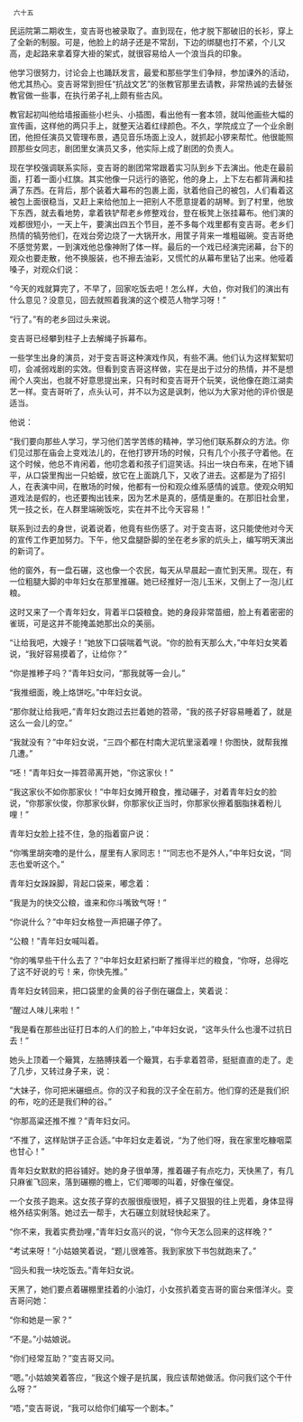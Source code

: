      六十五 

   民运院第二期收生，变吉哥也被录取了。直到现在，他才脱下那破旧的长衫，穿上了全新的制服。可是，他脸上的胡子还是不常刮，下边的绑腿也打不紧，个儿又高，走起路来拿着穿大褂的架式，就很容易给人一个浪当兵的印象。 

   他学习很努力，讨论会上也踊跃发言，最爱和那些学生们争辩，参加课外的活动，他尤其热心。变吉哥常到担任“抗战文艺”的张教官那里去请教，非常热诚的去替张教官做一些事，在执行弟子礼上颇有些古风。 

   教官起初叫他给墙报画些小栏头、小插图，看出他有一套本领，就叫他画些大幅的宣传画，这样他的两只手上，就整天沾着红绿颜色。不久，学院成立了一个业余剧团，他担任演员又管理布景，遇见音乐场面上没人，就抓起小锣来帮忙。他很能照顾那些女同志，剧团里女演员又多，他实际上成了剧团的负责人。 

   现在学校强调联系实际，变吉哥的剧团常常跟着实习队到乡下去演出。他走在最前面，打着一面小红旗。其实他像一只远行的骆驼，他的身上，上下左右都背满和挂满了东西。在背后，那个装着大幕布的包裹上面，驮着他自己的被包，人们看着这被包上面很稳当，又赶上来给他加上一把别人不愿意提着的胡琴。到了村里，他放下东西，就去看地势，拿着铁铲帮老乡修整戏台，登在板凳上张挂幕布。他们演的戏都很短小，一天上午，要演出四五个节目，差不多每个戏里都有变吉哥。老乡们热情的犒劳他们，在戏台旁边烧了一大锅开水，用筐子背来一堆粗磁碗。变吉哥绝不感觉劳累，一到演戏他总像神附了体一样。最后的一个戏已经演完闭幕，台下的观众也要走散，他不换服装，也不擦去油彩，又慌忙的从幕布里钻了出来。他哑着嗓子，对观众们说： 

   “今天的戏就算完了，不早了，回家吃饭去吧！怎么样，大伯，你对我们的演出有什么意见？没意见，回去就照着我演的这个模范人物学习呀！” 

   “行了。”有的老乡回过头来说。 

   变吉哥已经攀到柱子上去解绳子拆幕布。 

   一些学生出身的演员，对于变吉哥这种演戏作风，有些不满。他们认为这样絮絮叨叨，会减弱戏剧的实效。但看到变吉哥这样做，实在是出于过分的热情，并不是想闹个人突出，也就不好意思提出来，只有时和变吉哥开个玩笑，说他像在跑江湖卖艺一样。变吉哥听了，点头认可，并不以为这是讽刺，他以为大家对他的评价很是适当。 

   他说： 

   “我们要向那些人学习，学习他们苦学苦练的精神，学习他们联系群众的方法。你们见过那在庙会上变戏法儿的，在他打锣开场的时候，只有几个小孩子守着他。在这个时候，他总不肯闲着，他叨念着和孩子们逗笑话。抖出一块白布来，在地下铺平，从口袋里掏出一只蛤蟆，放它在上面跳几下，又收了进去。这都是为了招引人，在表演中间，在散场的时候，他都有一份和观众维系感情的诚意。使观众明知道戏法是假的，也还要掏出钱来，因为艺术是真的，感情是重的。在那旧社会里，凭一技之长，在人群里端碗饭吃，实在并不比今天容易！” 

   联系到过去的身世，说着说着，他竟有些伤感了。对于变吉哥，这只能使他对今天的宣传工作更加努力。下午，他又盘腿卧脚的坐在老乡家的炕头上，编写明天演出的新词了。 

   他的窗外，有一盘石碾，这也像一个农民，每天从早晨起一直忙到天黑。现在，有一位粗腿大脚的中年妇女在那里推碾。她已经推好一泡儿玉米，又倒上了一泡儿红粮。 

   这时又来了一个青年妇女，背着半口袋粮食。她的身段非常苗细，脸上有着密密的雀斑，可是这并不能掩盖她那出众的美丽。 

   “让给我吧，大嫂子！”她放下口袋喘着气说。“你的脸有天那么大，”中年妇女笑着说，“我好容易摸着了，让给你？” 

   “你是推糁子吗？”青年妇女问，“那我就等一会儿。” 

   “我推细面，晚上烙饼吃。”中年妇女说。 

   “那你就让给我吧，”青年妇女跑过去拦着她的笤帚，“我的孩子好容易睡着了，就是这么一会儿的空。” 

   “我就没有？”中年妇女说，“三四个都在村南大泥坑里滚着哩！你图快，就帮我推几遭。” 

   “呸！”青年妇女一摔笤帚离开她，“你这家伙！” 

   “我这家伙不如你那家伙！”中年妇女摊开粮食，推动碾子，对着青年妇女的脸说，“你那家伙俊，你那家伙鲜，你那家伙正当时，你那家伙擦着胭脂抹着粉儿哩！” 

   青年妇女脸上挂不住，急的指着窗户说： 

   “你嘴里胡突噜的是什么，屋里有人家同志！”“同志也不是外人，”中年妇女说，“同志也爱听这个。” 

   青年妇女跺跺脚，背起口袋来，嘟念着： 

   “我是为的快交公粮，谁来和你斗嘴致气呀！” 

   “你说什么？”中年妇女格登一声把碾子停了。 

   “公粮！”青年妇女喊叫着。 

   “你的嘴早些干什么去了？”中年妇女赶紧扫断了推得半烂的粮食，“你呀，总得吃了这不好说的亏！来，你快先推。” 

   青年妇女转回来，把口袋里的金黄的谷子倒在碾盘上，笑着说： 

   “醒过人味儿来啦！” 

   “我是看在那些出征打日本的人们的脸上，”中年妇女说，“这年头什么也漫不过抗日去！” 

   她头上顶着一个簸箕，左胳膊挟着一个簸箕，右手拿着笤帚，挺挺直直的走了。走了几步，又转过身子来，说： 

   “大妹子，你可把米碾细点。你的汉子和我的汉子全在前方。他们穿的还是我们织的布，吃的还是我们种的谷。” 

   “你那高粱还推不推？”青年妇女问。 

   “不推了，这样贴饼子正合适。”中年妇女走着说，“为了他们呀，我在家里吃糠咽菜也甘心！” 

   青年妇女默默的把谷铺好。她的身子很单薄，推着碾子有点吃力，天快黑了，有几只麻雀飞回来，落到碾棚的檐上，它们唧唧的叫着，好像在催促。 

   一个女孩子跑来。这女孩子穿的衣服很瘦很短，裤子又狠狠的往上兜着，身体显得格外结实俐落。她过去一帮手，大石碾立刻就轻快起来了。 

   “你不来，我着实费劲哩，”青年妇女高兴的说，“你今天怎么回来的这样晚？” 

   “考试来呀！”小姑娘笑着说，“题儿很难答。我到家放下书包就跑来了。” 

   “回头和我一块吃饭去。”青年妇女说。 

   天黑了，她们要点着碾棚里挂着的小油灯，小女孩扒着变吉哥的窗台来借洋火。变吉哥问她： 

   “你和她是一家？” 

   “不是。”小姑娘说。 

   “你们经常互助？”变吉哥又问。 

   “嗯。”小姑娘笑着答应，“我这个嫂子是抗属，我应该帮她做活。你问我们这个干什么呀？” 

   “唔，”变吉哥说，“我可以给你们编写一个剧本。” 

